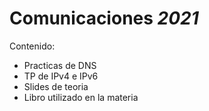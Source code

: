 # Comunicaciones _2021_
Contenido:
- Practicas de DNS
- TP de IPv4 e IPv6
- Slides de teoria
- Libro utilizado en la materia
